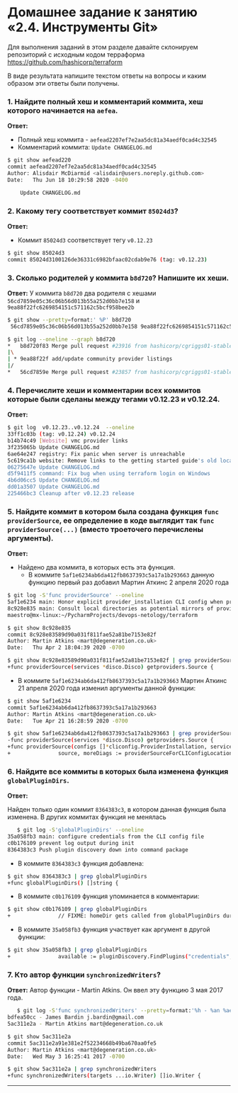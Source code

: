 # Домашнее задание к занятию «2.4. Инструменты Git»

Для выполнения заданий в этом разделе давайте склонируем репозиторий с исходным кодом 
терраформа https://github.com/hashicorp/terraform 

В виде результата напишите текстом ответы на вопросы и каким образом эти ответы были получены. 

### 1. Найдите полный хеш и комментарий коммита, хеш которого начинается на `aefea`.

   **Ответ:**
   * Полный хеш коммита - ` aefead2207ef7e2aa5dc81a34aedf0cad4c32545 `
   * Комментарий коммита:     ` Update CHANGELOG.md `

```bash
$ git show aefead220
commit aefead2207ef7e2aa5dc81a34aedf0cad4c32545
Author: Alisdair McDiarmid <alisdair@users.noreply.github.com>
Date:   Thu Jun 18 10:29:58 2020 -0400

    Update CHANGELOG.md
```

### 2. Какому тегу соответствует коммит `85024d3`?

   **Ответ:**
   * Коммит ` 85024d3 ` соответствует тегу ` v0.12.23 `

```bash
$ git show 85024d3
commit 85024d3100126de36331c6982bfaac02cdab9e76 (tag: v0.12.23)
```
   

### 3. Сколько родителей у коммита `b8d720`? Напишите их хеши.

   **Ответ:**
   У коммита ` b8d720 ` два родителя с хешами ` 56cd7859e05c36c06b56d013b55a252d0bb7e158 ` и ` 9ea88f22fc6269854151c571162c5bcf958bee2b `
```bash
$ git show --pretty=format:' %P' b8d720
 56cd7859e05c36c06b56d013b55a252d0bb7e158 9ea88f22fc6269854151c571162c5bcf958bee2b
```
```bash
$ git log --oneline --graph b8d720
*   b8d720f83 Merge pull request #23916 from hashicorp/cgriggs01-stable
|\
| * 9ea88f22f add/update community provider listings
|/
*   56cd7859e Merge pull request #23857 from hashicorp/cgriggs01-stable

```

### 4. Перечислите хеши и комментарии всех коммитов которые были сделаны между тегами  v0.12.23 и v0.12.24.

   **Ответ:**
   
   ```bash
   $ git log  v0.12.23..v0.12.24  --oneline
33ff1c03b (tag: v0.12.24) v0.12.24
b14b74c49 [Website] vmc provider links
3f235065b Update CHANGELOG.md
6ae64e247 registry: Fix panic when server is unreachable
5c619ca1b website: Remove links to the getting started guide's old location
06275647e Update CHANGELOG.md
d5f9411f5 command: Fix bug when using terraform login on Windows
4b6d06cc5 Update CHANGELOG.md
dd01a3507 Update CHANGELOG.md
225466bc3 Cleanup after v0.12.23 release

   ```

### 5. Найдите коммит в котором была создана функция `func providerSource`, ее определение в коде выглядит так `func providerSource(...)` (вместо троеточего перечислены аргументы).

   **Ответ:**

* Найдено два коммита, в которых есть эта функция.
  - В коммите ` 5af1e6234ab6da412fb8637393c5a17a1b293663 ` данную функцию первый раз добавил Мартин Аткинс 2 апреля 2020 года
      
```bash
$ git log -S'func providerSource' --oneline
5af1e6234 main: Honor explicit provider_installation CLI config when present
8c928e835 main: Consult local directories as potential mirrors of providers
maestro@mx-linux:~/PycharmProjects/devops-netology/terraform
```

```bash
$ git show 8c928e835
commit 8c928e83589d90a031f811fae52a81be7153e82f
Author: Martin Atkins <mart@degeneration.co.uk>
Date:   Thu Apr 2 18:04:39 2020 -0700
```

```bash
$ git show 8c928e83589d90a031f811fae52a81be7153e82f | grep providerSource
+func providerSource(services *disco.Disco) getproviders.Source {
```
   - В коммите ` 5af1e6234ab6da412fb8637393c5a17a1b293663 ` Мартин Аткинс 21 апреля 2020 года изменил аргументы данной функции:

```bash
$ git show 5af1e6234
commit 5af1e6234ab6da412fb8637393c5a17a1b293663 
Author: Martin Atkins <mart@degeneration.co.uk>
Date:   Tue Apr 21 16:28:59 2020 -0700
```
```bash
$ git show 5af1e6234ab6da412fb8637393c5a17a1b293663 | grep providerSource
-func providerSource(services *disco.Disco) getproviders.Source {
+func providerSource(configs []*cliconfig.ProviderInstallation, services *disco.Disco) (getproviders.Source, tfdiags.Diagnostics) {
+               source, moreDiags := providerSourceForCLIConfigLocation(sourceConfig.Location, services)
```

### 6. Найдите все коммиты в которых была изменена функция `globalPluginDirs`.

   **Ответ:**
   
   Найден только один коммит ` 8364383c3 `, в котором данная функция была изменена. В других коммитах функция не менялась 
   
```bash
   $ git log -S'globalPluginDirs' --oneline
35a058fb3 main: configure credentials from the CLI config file
c0b176109 prevent log output during init
8364383c3 Push plugin discovery down into command package
```
   * В коммите ` 8364383c3 ` функция добавлена:
```bash
$ git show 8364383c3 | grep globalPluginDirs
+func globalPluginDirs() []string {
```
   * В коммите ` c0b176109 ` функция упоминается в комментарии:
```bash
$ git show c0b176109 | grep globalPluginDirs
+               // FIXME: homeDir gets called from globalPluginDirs during init, before
```

   * В коммите ` 35a058fb3 ` функция участвует как аргумент в другой функции:
```bash
$ git show 35a058fb3 | grep globalPluginDirs
+               available := pluginDiscovery.FindPlugins("credentials", globalPluginDirs())
   ```
   

### 7. Кто автор функции `synchronizedWriters`? 

   **Ответ:**
   Автор функции - Martin Atkins. Он ввел эту функцию 3 мая 2017 года. 

```bash
   $ git log -S'func synchronizedWriters' --pretty=format:'%h - %an %ae'
bdfea50cc - James Bardin j.bardin@gmail.com
5ac311e2a - Martin Atkins mart@degeneration.co.uk
```
```bash
$ git show 5ac311e2a
commit 5ac311e2a91e381e2f52234668b49ba670aa0fe5
Author: Martin Atkins <mart@degeneration.co.uk>
Date:   Wed May 3 16:25:41 2017 -0700
```
```bash
$ git show 5ac311e2a | grep synchronizedWriters
+func synchronizedWriters(targets ...io.Writer) []io.Writer {
```
---

